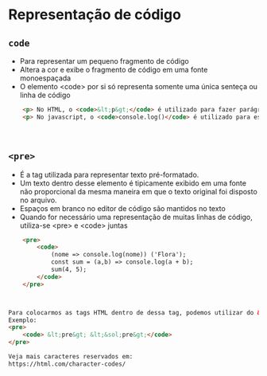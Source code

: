 # Representação de código

## <code>code</code> 
- Para representar um pequeno fragmento de código 
- Altera a cor e exibe o fragmento de código em uma fonte monoespaçada
- O elemento &lt;code&gt; por si só representa somente uma única senteça ou linha de código

```html
    <p> No HTML, o <code>&lt;p&gt;</code> é utilizado para fazer parágrafos </p> <!-- Note que foi necessário o uso de Entity, saiba mais aqui.: https://developer.mozilla.org/en-US/docs/Glossary/Entity> -->
    <p> No javascript, o <code>console.log()</code> é utilizado para escrever no console </p>
```

</br>

## <code>&lt;pre&gt;</code>
- É a tag utilizada para representar texto pré-formatado.
- Um texto dentro desse elemento é tipicamente exibido em uma fonte não proporcional da mesma maneira em que o texto original foi disposto no arquivo. 
- Espaços em branco no editor de código são mantidos no texto
- Quando for necessário uma representação de muitas linhas de código, utiliza-se &lt;pre&gt; e &lt;code&gt; juntas

```html
    <pre> 
        <code>
            (nome => console.log(nome)) ('Flora');
            const sum = (a,b) => console.log(a + b);
            sum(4, 5);
        </code>
    </pre>



Para colocarmos as tags HTML dentro de dessa tag, podemos utilizar do &..; 
Exemplo:
<pre> 
    <code> &lt;pre&gt; &lt;&sol;pre&gt;</code> 
</pre> 

Veja mais caracteres reservados em: 
https://html.com/character-codes/ 

